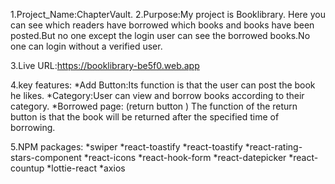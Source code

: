 1.Project_Name:ChapterVault.
2.Purpose:My project is Booklibrary. Here you can see which readers have borrowed which books and books have been posted.But no one except the login user can see the borrowed books.No one can login without a verified user.

3.Live URL:https://booklibrary-be5f0.web.app

4.key features:
 *Add Button:Its function is that the user can post the book he likes.
 *Category:User can view and borrow books according to their category.
 *Borrowed page: (return button ) The function of the return button is that the book will be returned after the specified time of borrowing.

 5.NPM packages:
  *swiper
  *react-toastify
  *react-toastify
  *react-rating-stars-component
  *react-icons
  *react-hook-form
  *react-datepicker
  *react-countup
  *lottie-react
  *axios
  